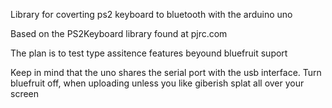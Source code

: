 Library for coverting ps2 keyboard to bluetooth with the arduino uno

Based on the PS2Keyboard library found at pjrc.com

The plan is to test type assitence features beyound bluefruit suport

Keep in mind that the uno shares the serial port with the usb interface.
Turn bluefruit off, when uploading unless you like giberish splat
all over your screen
